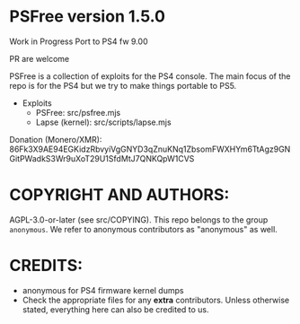 # PSFree version 1.5.0

Work in Progress Port to PS4 fw 9.00

PR are welcome

PSFree is a collection of exploits for the PS4 console. The main focus of the 
repo is for the PS4 but we try to make things portable to PS5.

* Exploits
  * PSFree: src/psfree.mjs
  * Lapse (kernel): src/scripts/lapse.mjs

Donation (Monero/XMR):
86Fk3X9AE94EGKidzRbvyiVgGNYD3qZnuKNq1ZbsomFWXHYm6TtAgz9GNGitPWadkS3Wr9uXoT29U1SfdMtJ7QNKQpW1CVS

# COPYRIGHT AND AUTHORS:
AGPL-3.0-or-later (see src/COPYING). This repo belongs to the group
`anonymous`. We refer to anonymous contributors as "anonymous" as well.

# CREDITS:
* anonymous for PS4 firmware kernel dumps
* Check the appropriate files for any **extra** contributors. Unless otherwise
  stated, everything here can also be credited to us.
